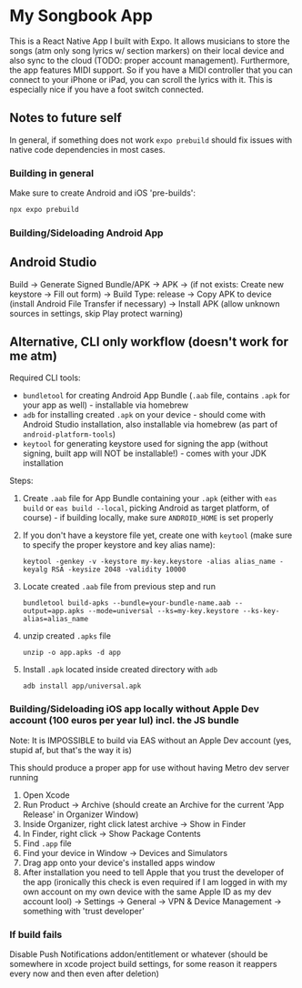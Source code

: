 # My Songbook App
This is a React Native App I built with Expo. It allows musicians to store the songs (atm only song lyrics w/ section markers) on their local device and also sync to the cloud (TODO: proper account management). Furthermore, the app features MIDI support. So if you have a MIDI controller that you can connect to your iPhone or iPad, you can scroll the lyrics with it. This is especially nice if you have a foot switch connected.

## Notes to future self

In general, if something does not work `expo prebuild` should fix issues with native code dependencies in most cases.

### Building in general
Make sure to create Android and iOS 'pre-builds':
```bash
npx expo prebuild
```

### Building/Sideloading Android App
## Android Studio
Build -> Generate Signed Bundle/APK -> APK -> (if not exists: Create new keystore -> Fill out form) -> Build Type: release -> Copy APK to device (install Android File Transfer if necessary) -> Install APK (allow unknown sources in settings, skip Play protect warning)


## Alternative, CLI only workflow (doesn't work for me atm)

Required CLI tools:

 - `bundletool` for creating Android App Bundle (`.aab` file, contains `.apk` for your app as well) - installable via homebrew
 - `adb` for installing created `.apk` on your device - should come with Android Studio installation, also installable via homebrew (as part of `android-platform-tools`)
 - `keytool` for generating keystore used for signing the app (without signing, built app will NOT be installable!) - comes with your JDK installation

Steps:

1. Create `.aab` file for App Bundle containing your `.apk` (either with `eas build` or `eas build --local`, picking Android as target platform, of course) - if building locally, make sure `ANDROID_HOME` is set properly
2. If you don't have a keystore file yet, create one with `keytool` (make sure to specify the proper keystore and key alias name):
   
   ```
   keytool -genkey -v -keystore my-key.keystore -alias alias_name -keyalg RSA -keysize 2048 -validity 10000
   ```

3. Locate created `.aab` file from previous step and run
   
   ```
   bundletool build-apks --bundle=your-bundle-name.aab --output=app.apks --mode=universal --ks=my-key.keystore --ks-key-alias=alias_name   
   ```
4. unzip created `.apks` file
   
   ```
   unzip -o app.apks -d app
   ```
5. Install `.apk` located inside created directory with `adb`
   
   ```
   adb install app/universal.apk
   ```


### Building/Sideloading iOS app locally without Apple Dev account (100 euros per year lul) incl. the JS bundle

Note: It is IMPOSSIBLE to build via EAS without an Apple Dev account (yes, stupid af, but that's the way it is)

This should produce a proper app for use without having Metro dev server running

1. Open Xcode
2. Run Product -> Archive (should create an Archive for the current 'App Release' in Organizer Window)
3. Inside Organizer, right click latest archive -> Show in Finder
4. In Finder, right click -> Show Package Contents
5. Find `.app` file
6. Find your device in Window -> Devices and Simulators
7. Drag app onto your device's installed apps window
8. After installation you need to tell Apple that you trust the developer of the app (ironically this check is even required if I am logged in with my own account on my own device with the same Apple ID as my dev account lool) -> Settings -> General -> VPN & Device Management -> something with 'trust developer'

### If build fails

Disable Push Notifications addon/entitlement or whatever (should be somewhere in xcode project build settings, for some reason it reappers every now and then even after deletion)
